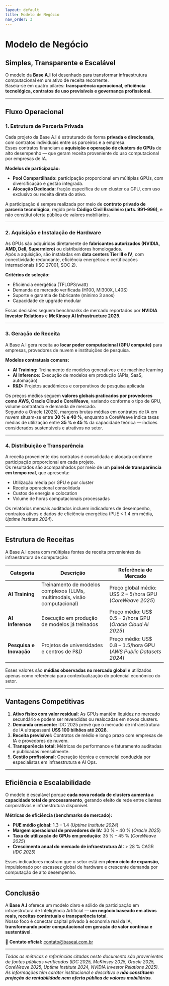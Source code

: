 ```yaml
---
layout: default
title: Modelo de Negócio
nav_order: 3
---
```


# Modelo de Negócio

## Simples, Transparente e Escalável

O modelo da **Base A.I** foi desenhado para transformar infraestrutura computacional em um ativo de receita recorrente.  
Baseia-se em quatro pilares: **transparência operacional, eficiência tecnológica, contratos de uso previsíveis e governança profissional.**

---

## Fluxo Operacional

### 1. Estrutura de Parceria Privada

Cada projeto da Base A.I é estruturado de forma **privada e direcionada**, com contratos individuais entre os parceiros e a empresa.  
Esses contratos financiam a **aquisição e operação de clusters de GPUs** de alto desempenho — que geram receita proveniente do uso computacional por empresas de IA.

**Modelos de participação:**
- **Pool Compartilhado:** participação proporcional em múltiplas GPUs, com diversificação e gestão integrada.  
- **Alocação Dedicada:** fração específica de um cluster ou GPU, com uso exclusivo ou receita direta do ativo.  

A participação é sempre realizada por meio de **contrato privado de parceria tecnológica**, regido pelo **Código Civil Brasileiro (arts. 991–996)**, e não constitui oferta pública de valores mobiliários.

---

### 2. Aquisição e Instalação de Hardware

As GPUs são adquiridas diretamente de **fabricantes autorizados (NVIDIA, AMD, Dell, Supermicro)** ou distribuidores homologados.  
Após a aquisição, são instaladas em **data centers Tier III e IV**, com conectividade redundante, eficiência energética e certificações internacionais (ISO 27001, SOC 2).

**Critérios de seleção:**
- Eficiência energética (TFLOPS/watt)  
- Demanda de mercado verificada (H100, MI300X, L40S)  
- Suporte e garantia de fabricante (mínimo 3 anos)  
- Capacidade de upgrade modular  

Essas decisões seguem benchmarks de mercado reportados por **NVIDIA Investor Relations** e **McKinsey AI Infrastructure 2025**.

---

### 3. Geração de Receita

A Base A.I gera receita ao **locar poder computacional (GPU compute)** para empresas, provedores de nuvem e instituições de pesquisa.

**Modelos contratuais comuns:**
- **AI Training:** Treinamento de modelos generativos e de machine learning  
- **AI Inference:** Execução de modelos em produção (APIs, SaaS, automação)  
- **R&D:** Projetos acadêmicos e corporativos de pesquisa aplicada  

Os preços médios seguem **valores globais praticados por provedores como AWS, Oracle Cloud e CoreWeave**, variando conforme o tipo de GPU, volume contratado e demanda de mercado.  
Segundo a Oracle (2025), margens brutas médias em contratos de IA em nuvem situam-se entre **30 % e 40 %**, enquanto a CoreWeave indica taxas médias de utilização entre **35 % e 45 %** da capacidade teórica — índices considerados sustentáveis e atrativos no setor.

---

### 4. Distribuição e Transparência

A receita proveniente dos contratos é consolidada e alocada conforme participação proporcional em cada projeto.  
Os resultados são acompanhados por meio de um **painel de transparência em tempo real**, que apresenta:

- Utilização média por GPU e por cluster  
- Receita operacional consolidada  
- Custos de energia e colocation  
- Volume de horas computacionais processadas  

Os relatórios mensais auditados incluem indicadores de desempenho, contratos ativos e dados de eficiência energética (PUE < 1.4 em média, *Uptime Institute 2024*).

---

## Estrutura de Receitas

A Base A.I opera com múltiplas fontes de receita provenientes da infraestrutura de computação:

| Categoria | Descrição | Referência de Mercado |
|------------|------------|------------------------|
| **AI Training** | Treinamento de modelos complexos (LLMs, multimodais, visão computacional) | Preço global médio: US$ 2 – 5/hora GPU (*CoreWeave 2025*) |
| **AI Inference** | Execução em produção de modelos já treinados | Preço médio: US$ 0.5 – 2/hora GPU (*Oracle Cloud AI 2025*) |
| **Pesquisa e Inovação** | Projetos de universidades e centros de P&D | Preço médio: US$ 0.8 – 1.5/hora GPU (*AWS Public Datasets 2024*) |

Esses valores são **médias observadas no mercado global** e utilizados apenas como referência para contextualização do potencial econômico do setor.

---

## Vantagens Competitivas

1. **Ativo físico com valor residual:** As GPUs mantêm liquidez no mercado secundário e podem ser revendidas ou realocadas em novos clusters.  
2. **Demanda crescente:** IDC 2025 prevê que o mercado de infraestrutura de IA ultrapassará **US$ 100 bilhões até 2028**.  
3. **Receita previsível:** Contratos de médio e longo prazo com empresas de IA e provedores de nuvem.  
4. **Transparência total:** Métricas de performance e faturamento auditadas e publicadas mensalmente.  
5. **Gestão profissional:** Operação técnica e comercial conduzida por especialistas em infraestrutura e AI Ops.  

---

## Eficiência e Escalabilidade

O modelo é escalável porque **cada nova rodada de clusters aumenta a capacidade total de processamento**, gerando efeito de rede entre clientes corporativos e infraestrutura disponível.

**Métricas de eficiência (benchmarks de mercado):**
- **PUE médio global:** 1.3 – 1.4 (*Uptime Institute 2024*)  
- **Margem operacional de provedores de IA:** 30 % – 40 % (*Oracle 2025*)  
- **Taxa de utilização de GPUs em produção:** 35 % – 45 % (*CoreWeave 2025*)  
- **Crescimento anual do mercado de infraestrutura AI:** > 28 % CAGR (*IDC 2025*)  

Esses indicadores mostram que o setor está em **pleno ciclo de expansão**, impulsionado por escassez global de hardware e crescente demanda por computação de alto desempenho.

---

## Conclusão

A **Base A.I** oferece um modelo claro e sólido de participação em infraestrutura de Inteligência Artificial — **um negócio baseado em ativos reais, receitas contratuais e transparência total**.  
Nosso foco é conectar capital privado à economia real da IA, **transformando poder computacional em geração de valor contínua e sustentável**.

📩 **Contato oficial:** contato@baseai.com.br  

---

*Todas as métricas e referências citadas neste documento são provenientes de fontes públicas verificadas (IDC 2025, McKinsey 2025, Oracle 2025, CoreWeave 2025, Uptime Institute 2024, NVIDIA Investor Relations 2025).  
As informações têm caráter institucional e descritivo e **não constituem projeção de rentabilidade nem oferta pública de valores mobiliários**.*
